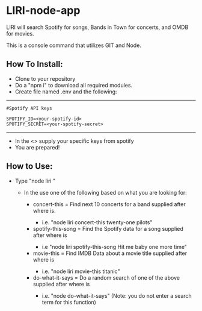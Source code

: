 # LIRI-node-app
LIRI will search Spotify for songs, Bands in Town for concerts, and OMDB for movies.

This is a console command that utilizes GIT and Node.

## How To Install:
  - Clone to your repository
  - Do a "npm i" to download all required modules.
  - Create file named .env and the following:
  ---------------------------------------------
    #Spotify API keys
    
    SPOTIFY_ID=<your-spotify-id>
    SPOTIFY_SECRET=<your-spotify-secret>
  ---------------------------------------------
  - In the <> supply your specific keys from spotify
  - You are prepared!

## How to Use:
  - Type "node liri <command> <SearchTerm>"
    - In the <commmand> use one of the following based on what you are looking for:
       - concert-this = Find next 10 concerts for a band supplied after where <SearchTerm> is.
          - i.e. "node liri concert-this twenty-one pilots"
        - spotify-this-song = Find the Spotify data for a song supplied after where <SearchTerm> is
          - i.e "node liri spotify-this-song Hit me baby one more time"
        - movie-this = Find IMDB Data about a movie title supplied after where <SearchTerm> is
          - i.e. "node liri movie-this titanic"
        - do-what-it-says = Do a random search of one of the above supplied after where <SearchTerm> is
          - i.e. "node do-what-it-says" (Note: you do not enter a search term for this function)
          

